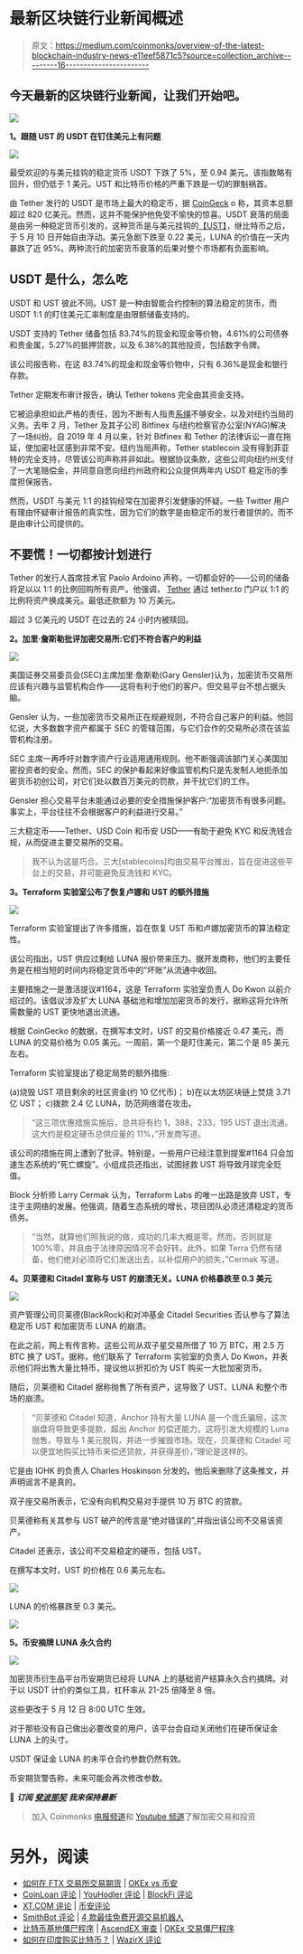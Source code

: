 # 最新区块链行业新闻概述

> 原文：<https://medium.com/coinmonks/overview-of-the-latest-blockchain-industry-news-e11eef5871c5?source=collection_archive---------16----------------------->

## 今天最新的区块链行业新闻，让我们开始吧。

![](img/6af6bce39dfc01740e53ae1db0fcb023.png)

**1。跟随 UST 的 USDT 在钉住美元上有问题**

![](img/8860fb0b4d5d7e8415318307b0822af7.png)

最受欢迎的与美元挂钩的稳定货币 USDT 下跌了 5%，至 0.94 美元。该指数略有回升，但仍低于 1 美元。UST 和比特币价格的严重下跌是一切的罪魁祸首。

由 Tether 发行的 USDT 是市场上最大的稳定币，据 [CoinGeck](https://www.coingecko.com/) o 称，其资本总额超过 820 亿美元。然而，这并不能保护他免受不愉快的惊喜。USDT 衰落的局面是由另一种稳定货币引发的，这种货币是与美元挂钩的[【UST】](https://www.coinbase.com/ru/price/terrausd)，继比特币之后，于 5 月 10 日开始自由浮动。美元急剧下跌至 0.22 美元，LUNA 的价值在一天内暴跌了近 95%。两种流行的加密货币衰落的后果对整个市场都有负面影响。

## USDT 是什么，怎么吃

USDT 和 UST 彼此不同。UST 是一种由智能合约控制的算法稳定的货币，而 USDT 1:1 的盯住美元汇率制度是由限额储备支持的。

USDT 支持的 Tether 储备包括 83.74%的现金和现金等价物，4.61%的公司债券和贵金属，5.27%的抵押贷款，以及 6.38%的其他投资，包括数字令牌。

该公司报告称，在这 83.74%的现金和现金等价物中，只有 6.36%是现金和银行存款。

Tether 定期发布审计报告，确认 Tether tokens 完全由其资金支持。

它被迫承担如此严格的责任，因为不断有人指责[系绳](https://coinmarketcap.com/currencies/tether/)不够安全，以及对纽约当局的义务。去年 2 月，Tether 及其子公司 Bitfinex 与纽约检察官办公室(NYAG)解决了一场纠纷。自 2019 年 4 月以来，针对 Bitfinex 和 Tether 的法律诉讼一直在拖延，使加密社区感到非常不安。纽约当局声称，Tether stablecoin 没有得到菲亚特的完全支持，尽管该公司声称并非如此。根据协议条款，这些公司向纽约州支付了一大笔赔偿金，并同意自愿向纽约州政府和公众提供两年内 USDT 稳定币的季度担保报告。

然而，USDT 与美元 1:1 的挂钩经常在加密界引发健康的怀疑。一些 Twitter 用户有理由怀疑审计报告的真实性，因为它们的数字是由稳定币的发行者提供的，而不是由审计公司提供的。

## 不要慌！一切都按计划进行

Tether 的发行人首席技术官 Paolo Ardoino 声称，一切都会好的——公司的储备将足以以 1:1 的比例回购所有资产。他强调， [Tether](https://coinmarketcap.com/currencies/tether/) 通过 tether.to 门户以 1:1 的比例将资产换成美元。最低还款额为 10 万美元。

超过 3 亿美元的 USDT 在过去的 24 小时内被赎回。

**2。加里·詹斯勒批评加密交易所:它们不符合客户的利益**

![](img/421b4ff4c11e4dc97312ff91a81c233b.png)

美国证券交易委员会(SEC)主席加里·詹斯勒(Gary Gensler)认为，加密货币交易所应该有兴趣与监管机构合作——这将有利于他们的客户。但交易平台不想占据头脑。

Gensler 认为，一些加密货币交易所正在规避规则，不符合自己客户的利益。他回忆说，大多数数字资产都属于 SEC 的管辖范围，与它们合作的交易所必须在该监管机构注册。

SEC 主席一再呼吁对数字资产行业适用通用规则。他不断强调该部门关心美国加密投资者的安全。然而，SEC 的保护看起来好像监管机构只是先发制人地扼杀加密货币初创公司，对它们处以数百万美元的罚款，并干扰它们的工作。

Gensler 担心交易平台未能通过必要的安全措施保护客户:“加密货币有很多问题。事实上，平台往往不会根据客户的利益进行交易。”

三大稳定币——Tether、USD Coin 和币安 USD——有助于避免 KYC 和反洗钱合规，从而促进主要交易所的交易。

> 我不认为这是巧合。三大[stablecoins]均由交易平台推出，旨在促进这些平台上的交易，并可能避免反洗钱和 KYC。

**3。Terraform 实验室公布了恢复卢娜和 UST 的额外措施**

![](img/a2bb89f96363da01fb44a51de65eebcf.png)

Terraform 实验室提出了许多措施，旨在恢复 UST 币和卢娜加密货币的算法稳定性。

该公司指出，UST 供应过剩给 LUNA 报价带来压力。据开发商称，他们的主要任务是在相当短的时间内将稳定货币中的“坏账”从流通中收回。

主要措施之一是激活提议#1164，这是 Terraform 实验室负责人 Do Kwon 以前介绍过的。该倡议涉及扩大 LUNA 基础池和增加加密货币的发行，据称这将允许所需数量的 UST 更快地退出流通。

根据 CoinGecko 的数据，在撰写本文时，UST 的交易价格接近 0.47 美元，而 LUNA 的交易价格为 0.05 美元。一周前，第一个是盯住美元，第二个是 85 美元左右。

Terraform 实验室提出了稳定局势的额外措施:

(a)烧毁 UST 项目剩余的社区资金(约 10 亿代币)；
b)在以太坊区块链上焚烧 3.71 亿 UST；
c)拨款 2.4 亿 LUNA，防范网络潜在攻击。

> “这三项优惠措施实施后，总共将有约 1，388，233，195 UST 退出流通。这大约是稳定硬币总供应量的 11%，”开发商写道。

该公司的措施在网上遭到了批评。特别是，一些用户已经注意到提案#1164 只会加速生态系统的“死亡螺旋”。小组成员还指出，试图拯救 UST 将导致月球完全贬值。

Block 分析师 Larry Cermak 认为，Terraform Labs 的唯一出路是放弃 UST，专注于主网络的发展。他强调，随着生态系统的增长，项目团队必须还清稳定的货币债务。

> “当然，就算他们照我说的做，成功的几率大概是零。然而，否则就是 100%零，并且由于法律原因情况不会好转。此外，如果 Terra 仍然有储备，他们绝对必须将它们发送出去，以补偿用户的损失，”Cermak 写道。

**4。贝莱德和 Citadel 宣称与 UST 的崩溃无关。LUNA 价格暴跌至 0.3 美元**

![](img/69d338de28da2d33534acdbf50ebf7e5.png)

资产管理公司贝莱德(BlackRock)和对冲基金 Citadel Securities 否认参与了算法稳定币 UST 和加密货币 LUNA 的崩溃。

在此之前，网上有传言称，这些公司从双子星交易所借了 10 万 BTC，用 2.5 万 BTC 换了 UST。据称，他们联系了 Terraform 实验室的负责人 Do Kwon，并表示他们将出售大量比特币，提议他以折扣价为 UST 购买一大批加密货币。

随后，贝莱德和 Citadel 据称抛售了所有资产，这导致了 UST、LUNA 和整个市场的崩溃。

> “贝莱德和 Citadel 知道，Anchor 持有大量 LUNA 是一个庞氏骗局，这次崩盘将导致更多提款，超出 Anchor 的偿还能力。这将引发大规模的 Luna 抛售，导致与 1 美元脱钩，并进一步摧毁市场。现在，贝莱德和 Citadel 可以便宜地购买比特币来偿还贷款，并获得差价，”理论是这样的。

它是由 IOHK 的负责人 Charles Hoskinson 分发的。他后来删除了这条推文，并声明谣言不是真的。

双子座交易所表示，它没有向机构交易对手提供 10 万 BTC 的贷款。

贝莱德称有关其参与 UST 破产的传言是“绝对错误的”,并指出该公司不交易该资产。

Citadel 还表示，该公司不交易稳定的硬币，包括 UST。

在撰写本文时，UST 的价格在 0.6 美元左右。

![](img/cf001f6b6dab4f14e2b8b6ae1561e5da.png)

LUNA 的价格暴跌至 0.3 美元。

![](img/27ab608fc5046a07f895cb300949045b.png)

**5。币安摘牌 LUNA 永久合约**

![](img/0ab61d4762b10ef964cae50260fb7b3a.png)

加密货币衍生品平台币安期货已经将 LUNA 上的基础资产结算永久合约摘牌。对于以 USDT 计价的类似工具，杠杆率从 21-25 倍降至 8 倍。

这些更改于 5 月 12 日 8:00 UTC 生效。

对于那些没有自己做出必要改变的用户，该平台会自动关闭他们在硬币保证金 LUNA 上的头寸。

USDT 保证金 LUNA 的未平仓合约参数仍然有效。

币安期货警告称，未来可能会再次修改参数。

📰 ***订阅*** [***斐波那契***](/@unclefibonacci) ***我来保持最新***

> 加入 Coinmonks [电报频道](https://t.me/coincodecap)和 [Youtube 频道](https://www.youtube.com/c/coinmonks/videos)了解加密交易和投资

# 另外，阅读

*   [如何在 FTX 交易所交易期货](https://coincodecap.com/ftx-futures-trading) | [OKEx vs 币安](https://coincodecap.com/okex-vs-binance)
*   [CoinLoan 评论](https://coincodecap.com/coinloan-review) | [YouHodler 评论](/coinmonks/youhodler-4-easy-ways-to-make-money-98969b9689f2) | [BlockFi 评论](https://coincodecap.com/blockfi-review)
*   [XT.COM 评论](https://coincodecap.com/profittradingapp-for-binance) | [币安评论](https://coincodecap.com/xt-com-review)
*   [SmithBot 评论](https://coincodecap.com/smithbot-review) | [4 款最佳免费开源交易机器人](https://coincodecap.com/free-open-source-trading-bots)
*   [比特币基地僵尸程序](/coinmonks/coinbase-bots-ac6359e897f3) | [AscendEX 审查](/coinmonks/ascendex-review-53e829cf75fa) | [OKEx 交易僵尸程序](/coinmonks/okex-trading-bots-234920f61e60)
*   [如何在印度购买比特币？](/coinmonks/buy-bitcoin-in-india-feb50ddfef94) | [WazirX 评论](/coinmonks/wazirx-review-5c811b074f5b)